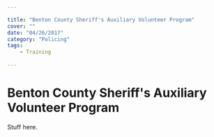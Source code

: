 ```yaml
---

title: "Benton County Sheriff's Auxiliary Volunteer Program"
cover: ""
date: "04/26/2017"
category: "Policing"
tags:
    - Training
    
---
```


# Benton County Sheriff's Auxiliary Volunteer Program

Stuff here.
